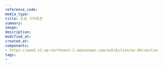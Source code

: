 ```yaml
---
reference_code:
media_type:
title: 도쿄 기자회견
summary:
image:
description:
modified_at:
created_at:
components:
- https://wwm3.s3.ap-northeast-2.amazonaws.com/exhibition/ex-04/section-02/16_도쿄+기자회견.JPG
tags:
-
---
```

